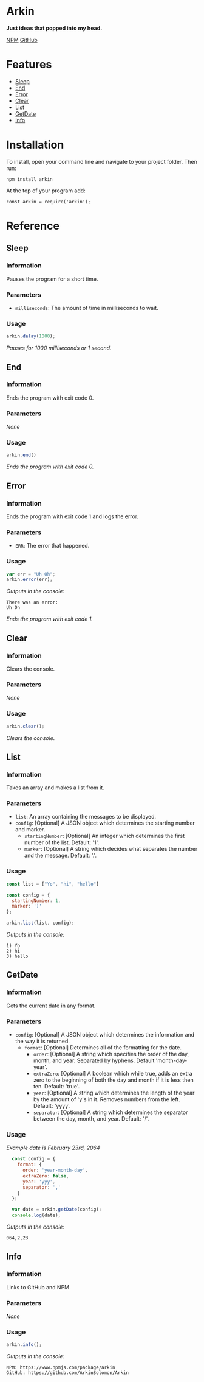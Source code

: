 # Arkin
**Just ideas that popped into my head.**

  [NPM](https://www.npmjs.com/package/arkin)
  [GitHub](https://github.com/ArkinSolomon/Arkin)

# Features

* [Sleep](#Sleep)
* [End](#End)
* [Error](#Error)
* [Clear](#Clear)
* [List](#List)
* [GetDate](#GetDate)
* [Info](#Info)

# Installation

To install, open your command line and navigate to your project folder. Then run:

`npm install arkin`

At the top of your program add:

`const arkin = require('arkin');`

# Reference

## Sleep

### Information

Pauses the program for a short time.

### Parameters

* `milliseconds`: The amount of time in milliseconds to wait.

### Usage

```javascript
arkin.delay(1000);
```
*Pauses for 1000 milliseconds or 1 second.*

## End

### Information

Ends the program with exit code 0.

### Parameters

*None*

### Usage

```javascript
arkin.end()
```
*Ends the program with exit code 0.*

## Error

### Information

Ends the program with exit code 1 and logs the error.

### Parameters

* `ERR`: The error that happened.

### Usage

```javascript
var err = "Uh Oh";
arkin.error(err);
```

*Outputs in the console:*

```
There was an error:
Uh Oh
```

*Ends the program with exit code 1.*

## Clear

### Information

Clears the console.

### Parameters

*None*

### Usage

```javascript
arkin.clear();
```
*Clears the console.*

## List

### Information

Takes an array and makes a list from it.

### Parameters

* `list`: An array containing the messages to be displayed.
* `config`: [Optional] A JSON object which determines the starting number and marker.
  - `startingNumber`: [Optional] An integer which determines the first number of the list. Default: '1'.
  - `marker`: [Optional] A string which decides what separates the number and the message. Default: '.'.

### Usage

```javascript
const list = ["Yo", "hi", "hello"]

const config = {
  startingNumber: 1,
  marker: ')'
};

arkin.list(list, config);
```

*Outputs in the console:*

```
1) Yo
2) hi
3) hello
```

## GetDate

### Information

Gets the current date in any format.

### Parameters

* `config`: [Optional] A JSON object which determines the information and the way it is returned.
  - `format`: [Optional] Determines all of the formatting for the date.
    - `order`: [Optional] A string which specifies the order of the day, month, and year. Separated by hyphens. Default 'month-day-year'.
    - `extraZero`: [Optional] A boolean which while true, adds an extra zero to the beginning of both the day and month if it is less then ten. Default: 'true'.
    - `year`: [Optional] A string which determines the length of the year by the amount of 'y's in it. Removes numbers from the left. Default: 'yyyy'.
    - `separator`: [Optional] A string which determines the separator between the day, month, and year. Default: '/'.

### Usage

*Example date is February 23rd, 2064*

```javascript
  const config = {
    format: {
      order: 'year-month-day',
      extraZero: false,
      year: 'yyy',
      separator: ','
    }
  };

  var date = arkin.getDate(config);
  console.log(date);
```

*Outputs in the console:*

```
064,2,23
```

## Info

### Information

Links to GitHub and NPM.

### Parameters

*None*

### Usage

```javascript
arkin.info();
```

*Outputs in the console:*

```
NPM: https://www.npmjs.com/package/arkin
GitHub: https://github.com/ArkinSolomon/Arkin
```

